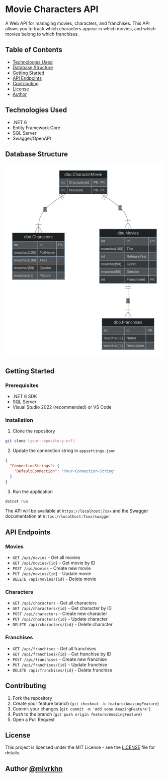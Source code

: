 # Movie Characters API

A Web API for managing movies, characters, and franchises. This API allows you to track which characters appear in which movies, and which movies belong to which franchises.

## Table of Contents
- [Technologies Used](#technologies-used)
- [Database Structure](#database-structure)
- [Getting Started](#getting-started)
- [API Endpoints](#api-endpoints)
- [Contributing](#contributing)
- [License](#license)
- [Author](#author)

## Technologies Used
- .NET 6
- Entity Framework Core
- SQL Server
- Swagger/OpenAPI

## Database Structure
![Database Diagram](Data/chart.svg)

## Getting Started

### Prerequisites
- .NET 6 SDK
- SQL Server
- Visual Studio 2022 (recommended) or VS Code

### Installation
1. Clone the repository
```bash
git clone [your-repository-url]
```

2. Update the connection string in `appsettings.json`
```json
{
  "ConnectionStrings": {
    "DefaultConnection": "Your-Connection-String"
  }
}
```

3. Run the application
```bash
dotnet run
```

The API will be available at `https://localhost:7xxx` and the Swagger documentation at `https://localhost:7xxx/swagger`

## API Endpoints

### Movies
- `GET /api/movies` - Get all movies
- `GET /api/movies/{id}` - Get movie by ID
- `POST /api/movies` - Create new movie
- `PUT /api/movies/{id}` - Update movie
- `DELETE /api/movies/{id}` - Delete movie

### Characters
- `GET /api/characters` - Get all characters
- `GET /api/characters/{id}` - Get character by ID
- `POST /api/characters` - Create new character
- `PUT /api/characters/{id}` - Update character
- `DELETE /api/characters/{id}` - Delete character

### Franchises
- `GET /api/franchises` - Get all franchises
- `GET /api/franchises/{id}` - Get franchise by ID
- `POST /api/franchises` - Create new franchise
- `PUT /api/franchises/{id}` - Update franchise
- `DELETE /api/franchises/{id}` - Delete franchise

## Contributing
1. Fork the repository
2. Create your feature branch (`git checkout -b feature/AmazingFeature`)
3. Commit your changes (`git commit -m 'Add some AmazingFeature'`)
4. Push to the branch (`git push origin feature/AmazingFeature`)
5. Open a Pull Request

## License
This project is licensed under the MIT License - see the [LICENSE](LICENSE) file for details.

## Author [@mlvrkhn](https://github.com/mlvrkhn)